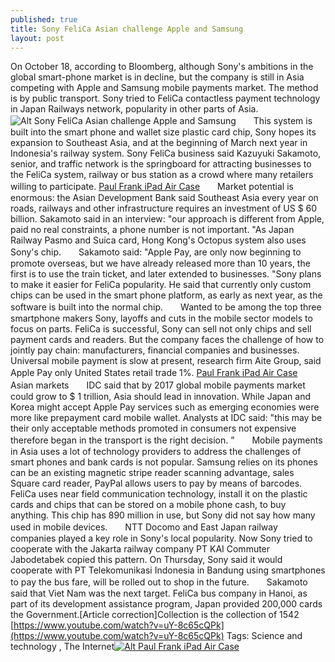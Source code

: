 ```yaml
---
published: true
title: Sony FeliCa Asian challenge Apple and Samsung
layout: post
---
```

On October 18, according to Bloomberg, although Sony\'s ambitions in the global smart-phone market is in decline, but the company is still in Asia competing with Apple and Samsung mobile payments market. The method is by public transport. Sony tried to FeliCa contactless payment technology in Japan Railways network, popularity in other parts of Asia.![Alt Sony FeliCa Asian challenge Apple and Samsung](https://c2.staticflickr.com/2/1590/24755603526_b1cf8cef68.jpg)　　This system is built into the smart phone and wallet size plastic card chip, Sony hopes its expansion to Southeast Asia, and at the beginning of March next year in Indonesia\'s railway system. Sony FeliCa business said Kazuyuki Sakamoto, senior, and traffic network is the springboard for attracting businesses to the FeliCa system, railway or bus station as a crowd where many retailers willing to participate. [Paul Frank iPad Air Case](http://www.nodcase.com/paul-frank-ipad-air-case-pirate-p-3304.html)　　Market potential is enormous: the Asian Development Bank said Southeast Asia every year on roads, railways and other infrastructure requires an investment of US $ 60 billion. Sakamoto said in an interview: \"our approach is different from Apple, paid no real constraints, a phone number is not important. \"As Japan Railway Pasmo and Suica card, Hong Kong\'s Octopus system also uses Sony\'s chip.　　Sakamoto said: \"Apple Pay, are only now beginning to promote overseas, but we have already released more than 10 years, the first is to use the train ticket, and later extended to businesses. \"Sony plans to make it easier for FeliCa popularity. He said that currently only custom chips can be used in the smart phone platform, as early as next year, as the software is built into the normal chip.　　Wanted to be among the top three smartphone makers Sony, layoffs and cuts in the mobile sector models to focus on parts. FeliCa is successful, Sony can sell not only chips and sell payment cards and readers. But the company faces the challenge of how to jointly pay chain: manufacturers, financial companies and businesses. Universal mobile payment is slow at present, research firm Aite Group, said Apple Pay only United States retail trade 1%. [Paul Frank iPad Air Case](http://www.latuamoda.it/catalog/Paul-Frank-abbigliamento-uomo-T-shirt-Verde-63488-BDT-29763717)　　Asian markets　　IDC said that by 2017 global mobile payments market could grow to $ 1 trillion, Asia should lead in innovation. While Japan and Korea might accept Apple Pay services such as emerging economies were more like prepayment card mobile wallet. Analysts at IDC said: \"this may be their only acceptable methods promoted in consumers not expensive therefore began in the transport is the right decision. ”　　Mobile payments in Asia uses a lot of technology providers to address the challenges of smart phones and bank cards is not popular. Samsung relies on its phones can be an existing magnetic stripe reader scanning advantage, sales Square card reader, PayPal allows users to pay by means of barcodes. FeliCa uses near field communication technology, install it on the plastic cards and chips that can be stored on a mobile phone cash, to buy anything. This chip has 890 million in use, but Sony did not say how many used in mobile devices.　　NTT Docomo and East Japan railway companies played a key role in Sony\'s local popularity. Now Sony tried to cooperate with the Jakarta railway company PT KAI Commuter Jabodetabek copied this pattern. On Thursday, Sony said it would cooperate with PT Telekomunikasi Indonesia in Bandung using smartphones to pay the bus fare, will be rolled out to shop in the future.　　Sakamoto said that Viet Nam was the next target. FeliCa bus company in Hanoi, as part of its development assistance program, Japan provided 200,000 cards the Government.[Article correction]Collection is the collection of 1542 [https://www.youtube.com/watch?v=uY-8c65cQPk](https://www.youtube.com/watch?v=uY-8c65cQPk) Tags: Science and technology , The Internet[![Alt Paul Frank iPad Air Case](http://www.nodcase.com/images/large/ipad/paul_frank_air053_lrg.jpg)](http://www.nodcase.com/paul-frank-ipad-air-case-pirate-p-3304.html)